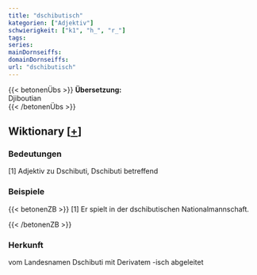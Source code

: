 ```yaml
---
title: "dschibutisch"
kategorien: ["Adjektiv"]
schwierigkeit: ["k1", "h_", "r_"]
tags:
series:
mainDornseiffs:
domainDornseiffs:
url: "dschibutisch"
---
```


{{< betonenÜbs >}}
**Übersetzung:**  
Djiboutian  
{{< /betonenÜbs >}}

## Wiktionary [[+](https://de.wiktionary.org/wiki/dschibutisch)]

### Bedeutungen
[1] Adjektiv zu Dschibuti, Dschibuti betreffend  

### Beispiele
{{< betonenZB >}}
[1] Er spielt in der dschibutischen Nationalmannschaft.  

{{< /betonenZB >}}
### Herkunft
vom Landesnamen Dschibuti mit Derivatem -isch abgeleitet  


